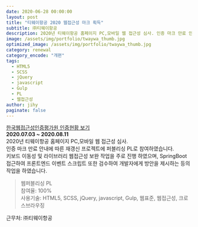 ```yaml
---
date: 2020-06-28 00:00:00
layout: post
title: "티웨이항공 2020 웹접근성 마크 획득"
subtitle: ㈜티웨이항공
description: 2020년 티웨이항공 홈페이지 PC,모바일 웹 접근성 심사. 인증 마크 만료 안내에 따른 재갱신 프로젝트. 퍼블리싱 PL.
image: /assets/img/portfolio/twaywa_thumb.jpg
optimized_image: /assets/img/portfolio/twaywa_thumb.jpg
category: renewal
category_encode: "개편"
tags:
  - HTML5
  - SCSS
  - jQuery
  - javascript
  - Gulp
  - PL
  - 웹접근성
author: jihy
paginate: false
---
```


<a href="http://wa.or.kr/board/list.asp?search=title&SearchString=%C6%BC%BF%FE%C0%CC%C7%D7%B0%F8&BoardID=0006">한국웹접근성인증평가원 인증현황 보기</a><br>
**2020.07.03 ~ 2020.08.11** <br>
2020년 티웨이항공 홈페이지 PC,모바일 웹 접근성 심사.<br>
인증 마크 만료 안내에 따른 재갱신 프로젝트에 퍼블리싱 PL로 참여하였습니다.<br>
키보드 이동성 및 라이브러리 웹접근성 보완 작업을 주로 진행 하였으며, SpringBoot 접근하여 프론트엔드 이벤트 스크립트 또한 검수하여 개발자에게 방안을 제시하는 등의 작업을 하였습니다.

> 웹퍼블리싱 PL <br>
> 참여율: 100% <br>
> 사용기술: HTML5, SCSS, jQuery, javascript, Gulp, 웹표준, 웹접근성, 크로스브라우징

근무처: ㈜티웨이항공
